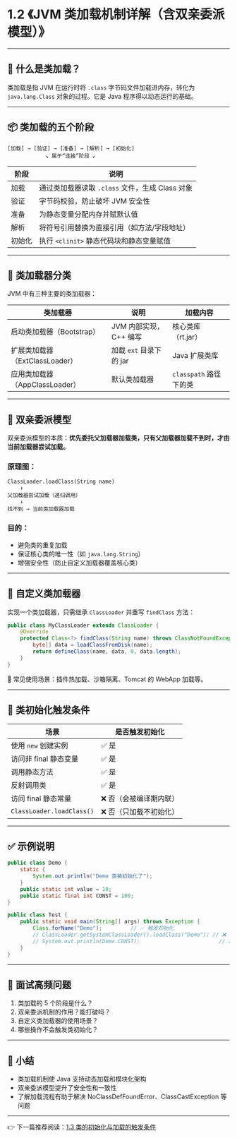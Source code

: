 # 1.2 《JVM 类加载机制详解（含双亲委派模型）》

------

## 🚀 什么是类加载？

类加载是指 JVM 在运行时将 `.class` 字节码文件加载进内存，转化为 `java.lang.Class` 对象的过程。它是 Java 程序得以动态运行的基础。

------

## 📦 类加载的五个阶段

```
[加载] → [验证] → [准备] → [解析] → [初始化]
            ↘ 属于“连接”阶段 ↙
```

| 阶段   | 说明                                            |
| ------ | ----------------------------------------------- |
| 加载   | 通过类加载器读取 `.class` 文件，生成 Class 对象 |
| 验证   | 字节码校验，防止破坏 JVM 安全性                 |
| 准备   | 为静态变量分配内存并赋默认值                    |
| 解析   | 将符号引用替换为直接引用（如方法/字段地址）     |
| 初始化 | 执行 `<clinit>` 静态代码块和静态变量赋值        |

------

## 🔄 类加载器分类

JVM 中有三种主要的类加载器：

| 类加载器                       | 说明                    | 加载内容               |
| ------------------------------ | ----------------------- | ---------------------- |
| 启动类加载器（Bootstrap）      | JVM 内部实现，C++ 编写  | 核心类库（rt.jar）     |
| 扩展类加载器（ExtClassLoader） | 加载 `ext` 目录下的 jar | Java 扩展类库          |
| 应用类加载器（AppClassLoader） | 默认类加载器            | `classpath` 路径下的类 |

------

## 🔁 双亲委派模型

双亲委派模型的本质：**优先委托父加载器加载类，只有父加载器加载不到时，才由当前加载器尝试加载。**

### 原理图：

```
ClassLoader.loadClass(String name)
    ↓
父加载器尝试加载（递归调用）
    ↓
找不到 → 当前类加载器加载
```

### 目的：

- 避免类的重复加载
- 保证核心类的唯一性（如 `java.lang.String`）
- 增强安全性（防止自定义加载器覆盖核心类）

------

## 🔧 自定义类加载器

实现一个类加载器，只需继承 `ClassLoader` 并重写 `findClass` 方法：

```java
public class MyClassLoader extends ClassLoader {
    @Override
    protected Class<?> findClass(String name) throws ClassNotFoundException {
        byte[] data = loadClassFromDisk(name);
        return defineClass(name, data, 0, data.length);
    }
}
```

🧩 常见使用场景：插件热加载、沙箱隔离、Tomcat 的 WebApp 加载等。

------

## 🧪 类初始化触发条件

| 场景                      | 是否触发初始化         |
| ------------------------- | ---------------------- |
| 使用 `new` 创建实例       | ✅ 是                   |
| 访问非 final 静态变量     | ✅ 是                   |
| 调用静态方法              | ✅ 是                   |
| 反射调用类                | ✅ 是                   |
| 访问 final 静态常量       | ❌ 否（会被编译期内联） |
| `ClassLoader.loadClass()` | ❌ 否（只加载不初始化） |

------

## ✅ 示例说明

```java
public class Demo {
    static {
        System.out.println("Demo 类被初始化了");
    }
    public static int value = 10;
    public static final int CONST = 100;
}

public class Test {
    public static void main(String[] args) throws Exception {
        Class.forName("Demo");         // ✅ 触发初始化
        // ClassLoader.getSystemClassLoader().loadClass("Demo"); // ❌ 不会初始化
        // System.out.println(Demo.CONST);                         // ❌ 不会初始化
    }
}
```

------

## 📌 面试高频问题

1. 类加载的 5 个阶段是什么？
2. 双亲委派机制的作用？能打破吗？
3. 自定义类加载器的使用场景？
4. 哪些操作不会触发类初始化？

------

## 📝 小结

- 类加载机制使 Java 支持动态加载和模块化架构
- 双亲委派模型提升了安全性和一致性
- 了解加载流程有助于解决 NoClassDefFoundError、ClassCastException 等问题

------

👉 下一篇推荐阅读：[1.3 类的初始化与加载的触发条件](https://chatgpt.com/c/6865ecec-fbc4-800b-952b-a391340aecbc#)